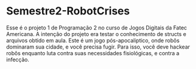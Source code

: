# Semestre2-RobotCrises
Esse é o projeto 1 de Programação 2 no curso de Jogos Digitais
da Fatec Americana. A intenção do projeto era testar o conhecimento
de structs e arquivos obtido em aula.
Este é um jogo pós-apocaliptico, onde robôs dominaram sua cidade, e
você precisa fugir. Para isso, você deve hackear robôs enquanto luta
contra suas necessidades fisiológicas, e contra a infecção.
